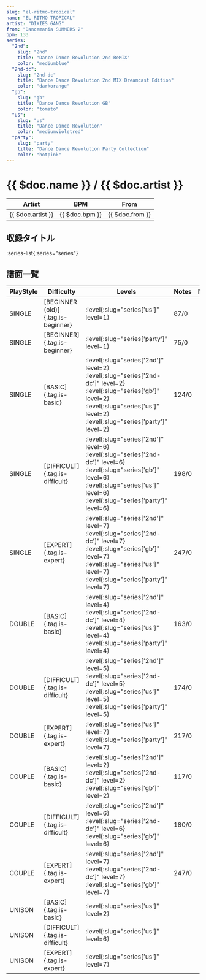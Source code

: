 ```yaml
---
slug: "el-ritmo-tropical"
name: "EL RITMO TROPICAL"
artist: "DIXIES GANG"
from: "Dancemania SUMMERS 2"
bpm: 133
series:
  "2nd":
    slug: "2nd"
    title: "Dance Dance Revolution 2nd ReMIX"
    color: "mediumblue"
  "2nd-dc":
    slug: "2nd-dc"
    title: "Dance Dance Revolution 2nd MIX Dreamcast Edition"
    color: "darkorange"
  "gb":
    slug: "gb"
    title: "Dance Dance Revolution GB"
    color: "tomato"
  "us":
    slug: "us"
    title: "Dance Dance Revolution"
    color: "mediumvioletred"
  "party":
    slug: "party"
    title: "Dance Dance Revolution Party Collection"
    color: "hotpink"
---
```


# {{ $doc.name }} / {{ $doc.artist }}

|Artist|BPM|From|
|------|---|----|
|{{ $doc.artist }}|{{ $doc.bpm }}|{{ $doc.from }}|

## 収録タイトル

:series-list{:series="series"}

## 譜面一覧

|PlayStyle|Difficulty|Levels|Notes|Movie|
|---------|----------|------|-----|-----|
|SINGLE|[BEGINNER (old)]{.tag.is-beginner}|:level{:slug="series['us']" level=1}|87/0||
|SINGLE|[BEGINNER]{.tag.is-beginner}|:level{:slug="series['party']" level=1}|75/0||
|SINGLE|[BASIC]{.tag.is-basic}|:level{:slug="series['2nd']" level=2} :level{:slug="series['2nd-dc']" level=2} :level{:slug="series['gb']" level=2} :level{:slug="series['us']" level=2} :level{:slug="series['party']" level=2}|124/0||
|SINGLE|[DIFFICULT]{.tag.is-difficult}|:level{:slug="series['2nd']" level=6} :level{:slug="series['2nd-dc']" level=6} :level{:slug="series['gb']" level=6} :level{:slug="series['us']" level=6} :level{:slug="series['party']" level=6}|198/0||
|SINGLE|[EXPERT]{.tag.is-expert}|:level{:slug="series['2nd']" level=7} :level{:slug="series['2nd-dc']" level=7} :level{:slug="series['gb']" level=7} :level{:slug="series['us']" level=7} :level{:slug="series['party']" level=7}|247/0||
|DOUBLE|[BASIC]{.tag.is-basic}|:level{:slug="series['2nd']" level=4} :level{:slug="series['2nd-dc']" level=4} :level{:slug="series['us']" level=4} :level{:slug="series['party']" level=4}|163/0||
|DOUBLE|[DIFFICULT]{.tag.is-difficult}|:level{:slug="series['2nd']" level=5} :level{:slug="series['2nd-dc']" level=5} :level{:slug="series['us']" level=5} :level{:slug="series['party']" level=5}|174/0||
|DOUBLE|[EXPERT]{.tag.is-expert}|:level{:slug="series['us']" level=7} :level{:slug="series['party']" level=7}|217/0||
|COUPLE|[BASIC]{.tag.is-basic}|:level{:slug="series['2nd']" level=2} :level{:slug="series['2nd-dc']" level=2} :level{:slug="series['gb']" level=2}|117/0||
|COUPLE|[DIFFICULT]{.tag.is-difficult}|:level{:slug="series['2nd']" level=6} :level{:slug="series['2nd-dc']" level=6} :level{:slug="series['gb']" level=6}|180/0||
|COUPLE|[EXPERT]{.tag.is-expert}|:level{:slug="series['2nd']" level=7} :level{:slug="series['2nd-dc']" level=7} :level{:slug="series['gb']" level=7}|247/0||
|UNISON|[BASIC]{.tag.is-basic}|:level{:slug="series['us']" level=2}|||
|UNISON|[DIFFICULT]{.tag.is-difficult}|:level{:slug="series['us']" level=6}|||
|UNISON|[EXPERT]{.tag.is-expert}|:level{:slug="series['us']" level=7}|||

